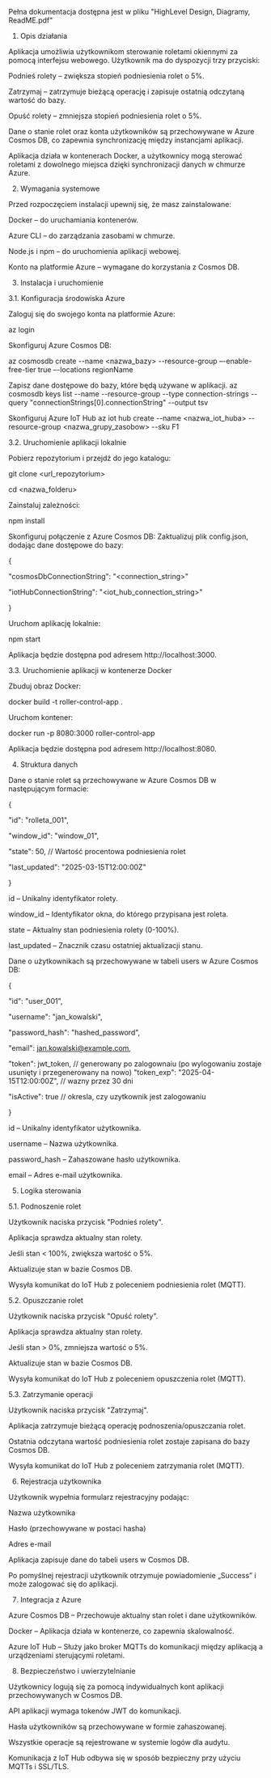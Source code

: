 Pełna dokumentacja dostępna jest w pliku "HighLevel Design, Diagramy, ReadME.pdf"

1. Opis działania 

Aplikacja umożliwia użytkownikom sterowanie roletami okiennymi za pomocą interfejsu webowego. Użytkownik ma do dyspozycji trzy przyciski: 

Podnieś rolety – zwiększa stopień podniesienia rolet o 5%. 

Zatrzymaj – zatrzymuje bieżącą operację i zapisuje ostatnią odczytaną wartość do bazy. 

Opuść rolety – zmniejsza stopień podniesienia rolet o 5%. 

Dane o stanie rolet oraz konta użytkowników są przechowywane w Azure Cosmos DB, co zapewnia synchronizację między instancjami aplikacji. 

Aplikacja działa w kontenerach Docker, a użytkownicy mogą sterować roletami z dowolnego miejsca dzięki synchronizacji danych w chmurze Azure. 


2. Wymagania systemowe 

Przed rozpoczęciem instalacji upewnij się, że masz zainstalowane: 

Docker – do uruchamiania kontenerów. 

Azure CLI – do zarządzania zasobami w chmurze. 

Node.js i npm – do uruchomienia aplikacji webowej. 

Konto na platformie Azure – wymagane do korzystania z Cosmos DB. 


3. Instalacja i uruchomienie 

3.1. Konfiguracja środowiska Azure 

Zaloguj się do swojego konta na platformie Azure: 

az login 

Skonfiguruj Azure Cosmos DB: 

az cosmosdb create --name <nazwa_bazy> --resource-group <nazwa resource_grupy> –-enable-free-tier true –-locations regionName <nazwa regionu>   

Zapisz dane dostępowe do bazy, które będą używane w aplikacji. 
    az cosmosdb keys list --name <nazwa bazy> --resource-group <nazwa resource grupy> --type connection-strings --query "connectionStrings[0].connectionString" --output tsv 
  
Skonfiguruj Azure IoT Hub 
 az iot hub create --name <nazwa_iot_huba> --resource-group <nazwa_grupy_zasobow> --sku F1 

3.2. Uruchomienie aplikacji lokalnie 

Pobierz repozytorium i przejdź do jego katalogu: 

git clone <url_repozytorium> 

cd <nazwa_folderu> 

Zainstaluj zależności: 

npm install 

Skonfiguruj połączenie z Azure Cosmos DB: Zaktualizuj plik config.json, dodając dane dostępowe do bazy: 

{ 

  "cosmosDbConnectionString": "<connection_string>" 

  "iotHubConnectionString": "<iot_hub_connection_string>" 

} 

Uruchom aplikację lokalnie: 

npm start 

Aplikacja będzie dostępna pod adresem http://localhost:3000. 

3.3. Uruchomienie aplikacji w kontenerze Docker 

Zbuduj obraz Docker: 

docker build -t roller-control-app . 

Uruchom kontener: 

docker run -p 8080:3000 roller-control-app 

Aplikacja będzie dostępna pod adresem http://localhost:8080. 

 
4. Struktura danych 

Dane o stanie rolet są przechowywane w Azure Cosmos DB w następującym formacie: 

{ 

  "id": "rolleta_001", 

  "window_id": "window_01", 

  "state": 50, // Wartość procentowa podniesienia rolet 

  "last_updated": "2025-03-15T12:00:00Z" 

} 

id – Unikalny identyfikator rolety. 

window_id – Identyfikator okna, do którego przypisana jest roleta. 

state – Aktualny stan podniesienia rolety (0-100%). 

last_updated – Znacznik czasu ostatniej aktualizacji stanu. 

Dane o użytkownikach są przechowywane w tabeli users w Azure Cosmos DB: 

{ 

  "id": "user_001", 

  "username": "jan_kowalski", 

  "password_hash": "hashed_password", 

  "email": jan.kowalski@example.com, 

  "token": jwt_token, // generowany po zalogownaiu (po wylogowaniu   zostaje usunięty i przegenerowany na nowo) 
  "token_exp": "2025-04-15T12:00:00Z", // wazny przez 30 dni 

  "isActive": true // okresla, czy uzytkownik jest zalogowaniu 

} 

id – Unikalny identyfikator użytkownika. 

username – Nazwa użytkownika. 

password_hash – Zahaszowane hasło użytkownika. 

email – Adres e-mail użytkownika. 
 
5. Logika sterowania 

5.1. Podnoszenie rolet 

Użytkownik naciska przycisk "Podnieś rolety". 

Aplikacja sprawdza aktualny stan rolety. 

Jeśli stan < 100%, zwiększa wartość o 5%. 

Aktualizuje stan w bazie Cosmos DB. 

Wysyła komunikat do IoT Hub z poleceniem podniesienia rolet (MQTT). 

5.2. Opuszczanie rolet 

Użytkownik naciska przycisk "Opuść rolety". 

Aplikacja sprawdza aktualny stan rolety. 

Jeśli stan > 0%, zmniejsza wartość o 5%. 

Aktualizuje stan w bazie Cosmos DB. 

Wysyła komunikat do IoT Hub z poleceniem opuszczenia rolet (MQTT). 

5.3. Zatrzymanie operacji 

Użytkownik naciska przycisk "Zatrzymaj". 

Aplikacja zatrzymuje bieżącą operację podnoszenia/opuszczania rolet. 

Ostatnia odczytana wartość podniesienia rolet zostaje zapisana do bazy Cosmos DB. 

Wysyła komunikat do IoT Hub z poleceniem zatrzymania rolet (MQTT). 

6. Rejestracja użytkownika 

Użytkownik wypełnia formularz rejestracyjny podając:  

Nazwa użytkownika 

Hasło (przechowywane w postaci hasha) 

Adres e-mail 

Aplikacja zapisuje dane do tabeli users w Cosmos DB. 

Po pomyślnej rejestracji użytkownik otrzymuje powiadomienie „Success” i może zalogować się do aplikacji. 

7. Integracja z Azure 

Azure Cosmos DB – Przechowuje aktualny stan rolet i dane użytkowników. 

Docker – Aplikacja działa w kontenerze, co zapewnia skalowalność. 

Azure IoT Hub – Służy jako broker MQTTs do komunikacji między aplikacją a urządzeniami sterującymi roletami. 

 
8. Bezpieczeństwo i uwierzytelnianie 

Użytkownicy logują się za pomocą indywidualnych kont aplikacji przechowywanych w Cosmos DB. 

API aplikacji wymaga tokenów JWT do komunikacji. 


Hasła użytkowników są przechowywane w formie zahaszowanej. 

Wszystkie operacje są rejestrowane w systemie logów dla audytu. 

Komunikacja z IoT Hub odbywa się w sposób bezpieczny przy użyciu MQTTs i SSL/TLS. 
